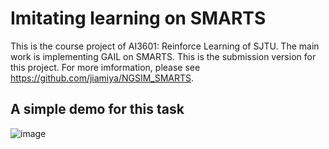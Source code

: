 # Imitating learning on SMARTS
This is the course project of AI3601: Reinforce Learning of SJTU. The main work is implementing GAIL on SMARTS.
This is the submission version for this project. For more imformation, please see https://github.com/jiamiya/NGSIM_SMARTS.
 
## A simple demo for this task
![image](https://github.com/jiamiya/Imitating-learning-on-SMARTS/blob/main/demo.gif)
